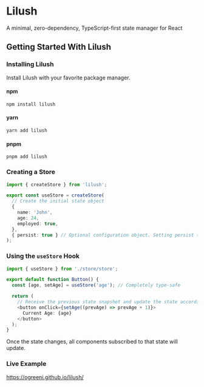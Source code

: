 # Lilush

A minimal, zero-dependency, TypeScript-first state manager for React

## Getting Started With Lilush

### Installing Lilush
Install Lilush with your favorite package manager.

#### npm
`npm install lilush`

#### yarn
`yarn add lilush`

#### pnpm
`pnpm add lilush`

### Creating a Store

```ts
import { createStore } from 'lilush';

export const useStore = createStore(
  // Create the initial state object
  {
    name: 'John',
    age: 24,
    employed: true,
  },
  { persist: true } // Optional configuration object. Setting persist to true saves the state data to SessionStorage to survive page reload
);
```

### Using the `useStore` Hook

```ts
import { useStore } from './store/store';

export default function Button() {
  const [age, setAge] = useStore('age'); // Completely type-safe

  return (
    // Receive the previous state snapshot and update the state accordingly
    <button onClick={setAge((prevAge) => prevAge + 1)}>
      Current Age: {age}
    </button>
  );
}
```

Once the state changes, all components subscribed to that state will update.

### Live Example

https://ogreeni.github.io/lilush/
